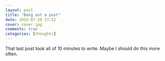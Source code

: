 ```yaml
---
layout: post
title: "Bang out a post"
date: 2015-07-28 23:52
cover: cover.jpg
comments: true
categories: [thoughts]
---
```

That last post took all of 10 minutes to write.  Maybe I should do this more often.
